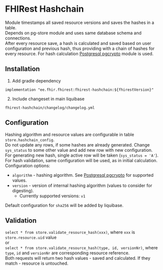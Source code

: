 # FHIRest Hashchain
Module timestamps all saved resource versions and saves the hashes in a table.  
Depends on pg-store module and uses same database schema and connections.  
After every resource save, a hash is calculated and saved based on user configuration and previous hash, thus providing with a chain of hashes for every resource.
For hash calculation [Postgresql pgcrypto](https://www.postgresql.org/docs/current/pgcrypto.html) module is used.

## Installation
1. Add gradle dependency
```
implementation "ee.fhir.fhirest:fhirest-hashchain:${fhirestVersion}"
```
2. Include changeset in main liquibase 
```
fhirest-hashchain/changelog/changelog.yml
```

## Configuration
Hashing algorithm and resource values are configurable in table `store.hashchain_config`.  
Do not update any rows, if some hashes are already generated. Change `sys_status` to some other value and add new row with new configuration.  
For generating new hash, single active row will be taken (`sys_status = 'A'`).  
For hash validation, same configuration will be used, as in initial calculation.  
Configuration options:  
* `algorithm` - hashing algorithm. See [Postgresql pgcrypto](https://www.postgresql.org/docs/current/pgcrypto.html) for supported values.  
* `version` - version of internal hashing algorithm (values to consider for digesting).
  * Currently supported versions: `v1` 

Default configuration for `sha256` will be added by liquibase.

## Validation
`select * from store.validate_resource_hash(xxx)`, where `xxx` is `store.resource.uid` value  
or  
`select * from store.validate_resource_hash(type, id, versionNr)`, where `type`, `id` and `versionNr` are corresponding resource reference.  
Both requests will return two hash values - saved and calculated. If they match - resource is untouched.
